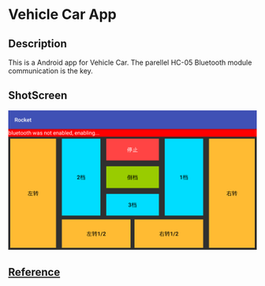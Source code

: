 # Vehicle Car App                        
## Description                       
This is a Android app for Vehicle Car. The parellel HC-05 Bluetooth module communication is the key.              
## ShotScreen                       
![](https://github.com/xiong-ang/VehicleCar/blob/master/Reference/ShotScreen.jpg?raw=true)
## [Reference](https://github.com/gi097/HC-05)                     
